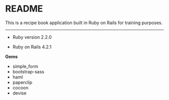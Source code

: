 README
============

This is a recipe book application built in Ruby on Rails for training purposes.

----------


* Ruby version 2.2.0

* Ruby on Rails 4.2.1

**Gems** 
- simple_form
- bootstrap-sass
- haml
- paperclip
- cocoon
- devise